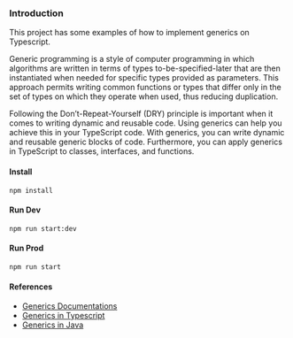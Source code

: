 ### Introduction

This project has some examples of how to implement generics on Typescript.

Generic programming is a style of computer programming in which algorithms are written in terms of types to-be-specified-later that are then instantiated when needed for specific types provided as parameters. This approach permits writing common functions or types that differ only in the set of types on which they operate when used, thus reducing duplication.

Following the Don’t-Repeat-Yourself (DRY) principle is important when it comes to writing dynamic and reusable code. Using generics can help you achieve this in your TypeScript code.
With generics, you can write dynamic and reusable generic blocks of code. Furthermore, you can apply generics in TypeScript to classes, interfaces, and functions.

#### Install

```
npm install
```

#### Run Dev
```
npm run start:dev
```

#### Run Prod
```
npm run start
```

#### References
- [Generics Documentations](https://www.typescriptlang.org/docs/handbook/generics.html)
- [Generics in Typescript](https://www.digitalocean.com/community/tutorials/typescript-generics-in-typescript)
- [Generics in Java](https://www.oracle.com/technical-resources/articles/java/juneau-generics.html)